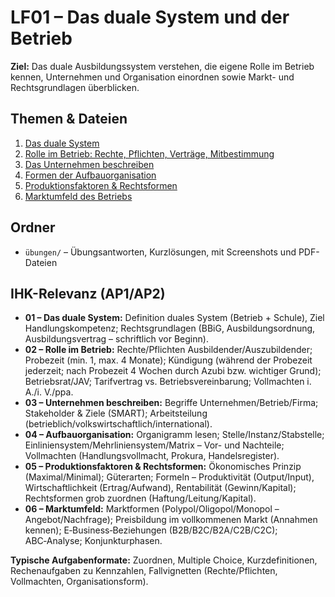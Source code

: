# LF01 – Das duale System und der Betrieb


**Ziel:** Das duale Ausbildungssystem verstehen, die eigene Rolle im Betrieb kennen, Unternehmen und Organisation einordnen sowie Markt- und Rechtsgrundlagen überblicken.


## Themen & Dateien
1. [Das duale System](./01-das-duale-system.md)
2. [Rolle im Betrieb: Rechte, Pflichten, Verträge, Mitbestimmung](./02-rolle-im-betrieb.md)
3. [Das Unternehmen beschreiben](./03-das-unternehmen-beschreiben.md)
4. [Formen der Aufbauorganisation](./04-aufbauorganisation.md)
5. [Produktionsfaktoren & Rechtsformen](./05-produktionsfaktoren-und-rechtsformen.md)
6. [Marktumfeld des Betriebs](./06-marktumfeld-des-betriebs.md)


## Ordner
- `übungen/` – Übungsantworten, Kurzlösungen, mit Screenshots und PDF-Dateien


## IHK-Relevanz (AP1/AP2)
- **01 – Das duale System:** Definition duales System (Betrieb + Schule), Ziel Handlungskompetenz; Rechtsgrundlagen (BBiG, Ausbildungsordnung, Ausbildungsvertrag – schriftlich vor Beginn).
- **02 – Rolle im Betrieb:** Rechte/Pflichten Ausbildender/Auszubildender; Probezeit (min. 1, max. 4 Monate); Kündigung (während der Probezeit jederzeit; nach Probezeit 4 Wochen durch Azubi bzw. wichtiger Grund); Betriebsrat/JAV; Tarifvertrag vs. Betriebsvereinbarung; Vollmachten i. A./i. V./ppa.
- **03 – Unternehmen beschreiben:** Begriffe Unternehmen/Betrieb/Firma; Stakeholder & Ziele (SMART); Arbeitsteilung (betrieblich/volkswirtschaftlich/international).
- **04 – Aufbauorganisation:** Organigramm lesen; Stelle/Instanz/Stabstelle; Einliniensystem/Mehrliniensystem/Matrix – Vor- und Nachteile; Vollmachten (Handlungsvollmacht, Prokura, Handelsregister).
- **05 – Produktionsfaktoren & Rechtsformen:** Ökonomisches Prinzip (Maximal/Minimal); Güterarten; Formeln – Produktivität (Output/Input), Wirtschaftlichkeit (Ertrag/Aufwand), Rentabilität (Gewinn/Kapital); Rechtsformen grob zuordnen (Haftung/Leitung/Kapital).
- **06 – Marktumfeld:** Marktformen (Polypol/Oligopol/Monopol – Angebot/Nachfrage); Preisbildung im vollkommenen Markt (Annahmen kennen); E‑Business‑Beziehungen (B2B/B2C/B2A/C2B/C2C); ABC‑Analyse; Konjunkturphasen.


**Typische Aufgabenformate:** Zuordnen, Multiple Choice, Kurzdefinitionen, Rechenaufgaben zu Kennzahlen, Fallvignetten (Rechte/Pflichten, Vollmachten, Organisationsform).
